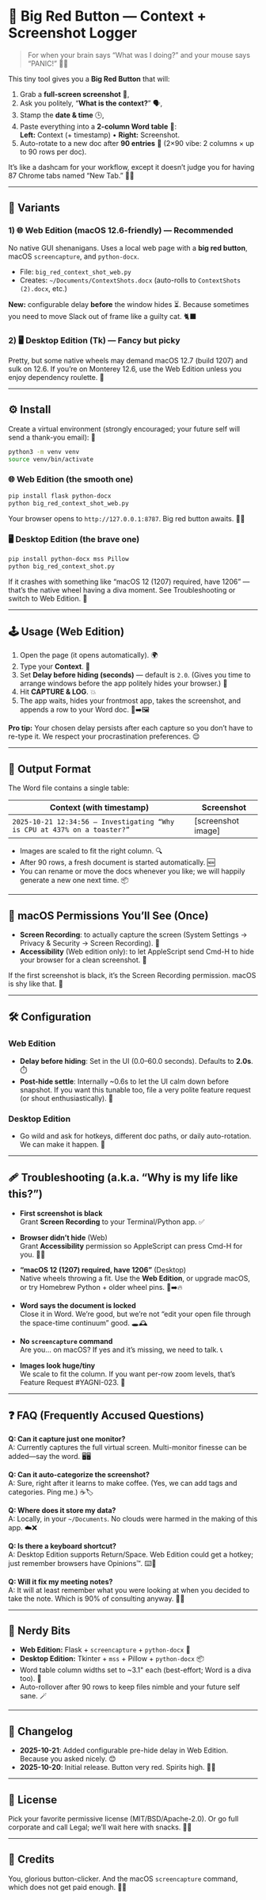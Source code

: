 # 🔴 Big Red Button — Context + Screenshot Logger

> For when your brain says “What was I doing?” and your mouse says “PANIC!” 🧠🚨

This tiny tool gives you a **Big Red Button** that will:
1) Grab a **full-screen screenshot** 📸,
2) Ask you politely, “**What is the context?**” 🗣️,
3) Stamp the **date & time** 🕒,
4) Paste everything into a **2-column Word table** 🧾:  
   **Left:** Context (+ timestamp) • **Right:** Screenshot.  
5) Auto-rotate to a new doc after **90 entries** 🔄 (2×90 vibe: 2 columns × up to 90 rows per doc).

It’s like a dashcam for your workflow, except it doesn’t judge you for having 87 Chrome tabs named “New Tab.” 🙈✨

---

## 🧪 Variants

### 1) 🌐 Web Edition (macOS 12.6-friendly) — Recommended
No native GUI shenanigans. Uses a local web page with a **big red button**, macOS `screencapture`, and `python-docx`.

- File: `big_red_context_shot_web.py`
- Creates: `~/Documents/ContextShots.docx` (auto-rolls to `ContextShots (2).docx`, etc.)

**New:** configurable delay **before** the window hides ⏳. Because sometimes you need to move Slack out of frame like a guilty cat. 🐈‍⬛

### 2) 🖥️ Desktop Edition (Tk) — Fancy but picky
Pretty, but some native wheels may demand macOS 12.7 (build 1207) and sulk on 12.6. If you’re on Monterey 12.6, use the Web Edition unless you enjoy dependency roulette. 🎰

---

## ⚙️ Install

Create a virtual environment (strongly encouraged; your future self will send a thank-you email): 💌

```bash
python3 -m venv venv
source venv/bin/activate
```

### 🌐 Web Edition (the smooth one)
```bash
pip install flask python-docx
python big_red_context_shot_web.py
```
Your browser opens to `http://127.0.0.1:8787`. Big red button awaits. 🔴👀

### 🖥️ Desktop Edition (the brave one)
```bash
pip install python-docx mss Pillow
python big_red_context_shot.py
```
If it crashes with something like “macOS 12 (1207) required, have 1206” — that’s the native wheel having a diva moment. See Troubleshooting or switch to Web Edition. 💅

---

## 🕹️ Usage (Web Edition)

1. Open the page (it opens automatically). 🌍
2. Type your **Context**. 📝
3. Set **Delay before hiding (seconds)** — default is `2.0`. (Gives you time to arrange windows before the app politely hides your browser.) 🧹
4. Hit **CAPTURE & LOG**. 💥
5. The app waits, hides your frontmost app, takes the screenshot, and appends a row to your Word doc. 📄➡️🖼️

**Pro tip:** Your chosen delay persists after each capture so you don’t have to re-type it. We respect your procrastination preferences. 😌

---

## 🧾 Output Format

The Word file contains a single table:

| Context (with timestamp) | Screenshot |
| --- | --- |
| `2025-10-21 12:34:56 — Investigating “Why is CPU at 437% on a toaster?”` | [screenshot image] |

- Images are scaled to fit the right column. 🔍
- After 90 rows, a fresh document is started automatically. 🆕
- You can rename or move the docs whenever you like; we will happily generate a new one next time. 📦

---

## 🔐 macOS Permissions You’ll See (Once)

- **Screen Recording**: to actually capture the screen (System Settings → Privacy & Security → Screen Recording). 🎥
- **Accessibility** (Web edition only): to let AppleScript send Cmd-H to hide your browser for a clean screenshot. 🫥

If the first screenshot is black, it’s the Screen Recording permission. macOS is shy like that. 🫣

---

## 🛠️ Configuration

### Web Edition
- **Delay before hiding**: Set in the UI (0.0–60.0 seconds). Defaults to **2.0s**. ⏱️
- **Post-hide settle**: Internally ~0.6s to let the UI calm down before snapshot. If you want this tunable too, file a very polite feature request (or shout enthusiastically). 📣

### Desktop Edition
- Go wild and ask for hotkeys, different doc paths, or daily auto-rotation. We can make it happen. 🧞

---

## 🩹 Troubleshooting (a.k.a. “Why is my life like this?”)

- **First screenshot is black**  
  Grant **Screen Recording** to your Terminal/Python app. ✅

- **Browser didn’t hide** (Web)  
  Grant **Accessibility** permission so AppleScript can press Cmd-H for you. 🧑‍⚖️

- **“macOS 12 (1207) required, have 1206”** (Desktop)  
  Native wheels throwing a fit. Use the **Web Edition**, or upgrade macOS, or try Homebrew Python + older wheel pins. 🧊➡️🔥

- **Word says the document is locked**  
  Close it in Word. We’re good, but we’re not “edit your open file through the space-time continuum” good. 🕳️🕰️

- **No `screencapture` command**  
  Are you… on macOS? If yes and it’s missing, we need to talk. 📞

- **Images look huge/tiny**  
  We scale to fit the column. If you want per-row zoom levels, that’s Feature Request #YAGNI-023. 🔎

---

## ❓ FAQ (Frequently Accused Questions)

**Q: Can it capture just one monitor?**  
A: Currently captures the full virtual screen. Multi-monitor finesse can be added—say the word. 🖥️🖥️

**Q: Can it auto-categorize the screenshot?**  
A: Sure, right after it learns to make coffee. (Yes, we can add tags and categories. Ping me.) ☕️🏷️

**Q: Where does it store my data?**  
A: Locally, in your `~/Documents`. No clouds were harmed in the making of this app. ☁️❌

**Q: Is there a keyboard shortcut?**  
A: Desktop Edition supports Return/Space. Web Edition could get a hotkey; just remember browsers have Opinions™. ⌨️🧐

**Q: Will it fix my meeting notes?**  
A: It will at least remember what you were looking at when you decided to take the note. Which is 90% of consulting anyway. 📓😅

---

## 🧠 Nerdy Bits

- **Web Edition:** Flask + `screencapture` + `python-docx` 🧩
- **Desktop Edition:** Tkinter + `mss` + Pillow + `python-docx` 📦
- Word table column widths set to ~3.1" each (best-effort; Word is a diva too). 💃
- Auto-rollover after 90 rows to keep files nimble and your future self sane. 🪄

---

## 📝 Changelog

- **2025-10-21**: Added configurable pre-hide delay in Web Edition. Because you asked nicely. 😊
- **2025-10-20**: Initial release. Button very red. Spirits high. 🔴🎉

---

## 📜 License

Pick your favorite permissive license (MIT/BSD/Apache-2.0). Or go full corporate and call Legal; we’ll wait here with snacks. 🍪📞

---

## 🙌 Credits

You, glorious button-clicker. And the macOS `screencapture` command, which does not get paid enough. 💼💸
